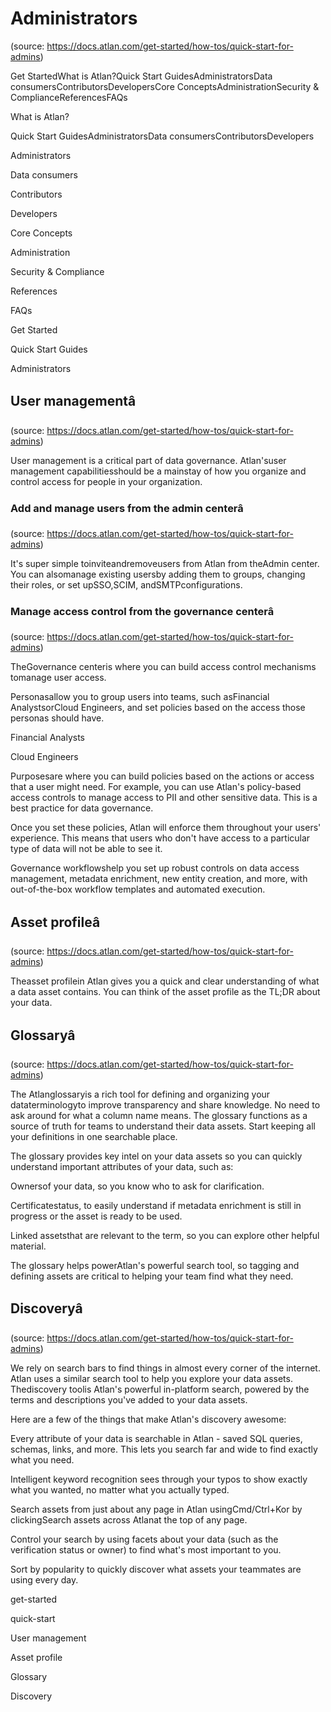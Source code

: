 # Administrators
(source: https://docs.atlan.com/get-started/how-tos/quick-start-for-admins)

Get StartedWhat is Atlan?Quick Start GuidesAdministratorsData consumersContributorsDevelopersCore ConceptsAdministrationSecurity & ComplianceReferencesFAQs

What is Atlan?

Quick Start GuidesAdministratorsData consumersContributorsDevelopers

Administrators

Data consumers

Contributors

Developers

Core Concepts

Administration

Security & Compliance

References

FAQs

Get Started

Quick Start Guides

Administrators



## User managementâ
(source: https://docs.atlan.com/get-started/how-tos/quick-start-for-admins)

User management is a critical part of data governance. Atlan'suser management capabilitiesshould be a mainstay of how you organize and control access for people in your organization.



### Add and manage users from the admin centerâ
(source: https://docs.atlan.com/get-started/how-tos/quick-start-for-admins)

It's super simple toinviteandremoveusers from Atlan from theAdmin center. You can alsomanage existing usersby adding them to groups, changing their roles, or set upSSO,SCIM, andSMTPconfigurations.



### Manage access control from the governance centerâ
(source: https://docs.atlan.com/get-started/how-tos/quick-start-for-admins)

TheGovernance centeris where you can build access control mechanisms tomanage user access.

Personasallow you to group users into teams, such asFinancial AnalystsorCloud Engineers, and set policies based on the access those personas should have.

Financial Analysts

Cloud Engineers

Purposesare where you can build policies based on the actions or access that a user might need. For example, you can use Atlan's policy-based access controls to manage access to PII and other sensitive data. This is a best practice for data governance.

Once you set these policies, Atlan will enforce them throughout your users' experience. This means that users who don't have access to a particular type of data will not be able to see it.

Governance workflowshelp you set up robust controls on data access management, metadata enrichment, new entity creation, and more, with out-of-the-box workflow templates and automated execution.



## Asset profileâ
(source: https://docs.atlan.com/get-started/how-tos/quick-start-for-admins)

Theasset profilein Atlan gives you a quick and clear understanding of what a data asset contains. You can think of the asset profile as the TL;DR about your data.



## Glossaryâ
(source: https://docs.atlan.com/get-started/how-tos/quick-start-for-admins)

The Atlanglossaryis a rich tool for defining and organizing your dataterminologyto improve transparency and share knowledge. No need to ask around for what a column name means. The glossary functions as a source of truth for teams to understand their data assets. Start keeping all your definitions in one searchable place.

The glossary provides key intel on your data assets so you can quickly understand important attributes of your data, such as:

Ownersof your data, so you know who to ask for clarification.

Certificatestatus, to easily understand if metadata enrichment is still in progress or the asset is ready to be used.

Linked assetsthat are relevant to the term, so you can explore other helpful material.

The glossary helps powerAtlan's powerful search tool, so tagging and defining assets are critical to helping your team find what they need.



## Discoveryâ
(source: https://docs.atlan.com/get-started/how-tos/quick-start-for-admins)

We rely on search bars to find things in almost every corner of the internet. Atlan uses a similar search tool to help you explore your data assets. Thediscovery toolis Atlan's powerful in-platform search, powered by the terms and descriptions you've added to your data assets.

Here are a few of the things that make Atlan's discovery awesome:

Every attribute of your data is searchable in Atlan   -  saved SQL queries, schemas, links, and more. This lets you search far and wide to find exactly what you need.

Intelligent keyword recognition sees through your typos to show exactly what you wanted, no matter what you actually typed.

Search assets from just about any page in Atlan usingCmd/Ctrl+Kor by clickingSearch assets across Atlanat the top of any page.

Control your search by using facets about your data (such as the verification status or owner) to find what's most important to you.

Sort by popularity to quickly discover what assets your teammates are using every day.

get-started

quick-start

User management

Asset profile

Glossary

Discovery
